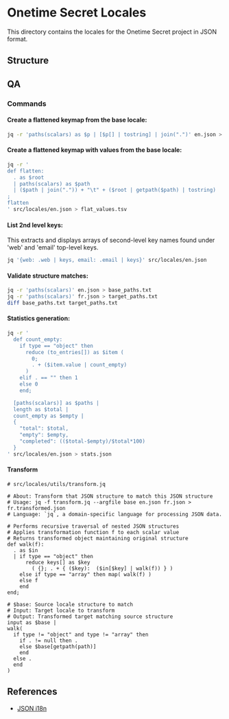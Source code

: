 # Onetime Secret Locales

This directory contains the locales for the Onetime Secret project in JSON format.

## Structure

## QA

### Commands

#### Create a flattened keymap from the base locale:

```bash
jq -r 'paths(scalars) as $p | [$p[] | tostring] | join(".")' en.json > keys.txt
```

#### Create a flattened keymap with values from the base locale:

```bash
jq -r '
def flatten:
  . as $root
  | paths(scalars) as $path
  | ($path | join(".")) + "\t" + ($root | getpath($path) | tostring)
;
flatten
' src/locales/en.json > flat_values.tsv
```
#### List 2nd level keys:

This extracts and displays arrays of second-level key names found under 'web' and 'email' top-level keys.

```bash
jq '{web: .web | keys, email: .email | keys}' src/locales/en.json
```


#### Validate structure matches:

```bash
jq -r 'paths(scalars)' en.json > base_paths.txt
jq -r 'paths(scalars)' fr.json > target_paths.txt
diff base_paths.txt target_paths.txt
```

#### Statistics generation:

```bash
jq -r '
  def count_empty:
    if type == "object" then
      reduce (to_entries[]) as $item (
        0;
        . + ($item.value | count_empty)
      )
    elif . == "" then 1
    else 0
    end;

  [paths(scalars)] as $paths |
  length as $total |
  count_empty as $empty |
  {
    "total": $total,
    "empty": $empty,
    "completed": (($total-$empty)/$total*100)
  }
' src/locales/en.json > stats.json
```

#### Transform

```jq
# src/locales/utils/transform.jq

# About: Transform that JSON structure to match this JSON structure
# Usage: jq -f transform.jq --argfile base en.json fr.json > fr.transformed.json
# Language: `jq`, a domain-specific language for processing JSON data.

# Performs recursive traversal of nested JSON structures
# Applies transformation function f to each scalar value
# Returns transformed object maintaining original structure
def walk(f):
  . as $in
  | if type == "object" then
      reduce keys[] as $key
        ( {}; . + { ($key):  ($in[$key] | walk(f)) } )
    else if type == "array" then map( walk(f) )
    else f
    end
end;

# $base: Source locale structure to match
# Input: Target locale to transform
# Output: Transformed target matching source structure
input as $base |
walk(
  if type != "object" and type != "array" then
    if . != null then .
    else $base[getpath(path)]
    end
  else .
  end
)
```

## References

- [JSON i18n](https://phrase.com/blog/posts/json-i18n/)

